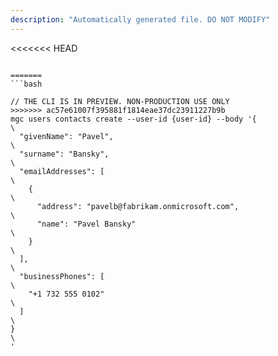 ```yaml
---
description: "Automatically generated file. DO NOT MODIFY"
---
```


<<<<<<< HEAD
```cli

=======
```bash

// THE CLI IS IN PREVIEW. NON-PRODUCTION USE ONLY
>>>>>>> ac57e61007f395881f1814eae37dc23911227b9b
mgc users contacts create --user-id {user-id} --body '{\
  "givenName": "Pavel",\
  "surname": "Bansky",\
  "emailAddresses": [\
    {\
      "address": "pavelb@fabrikam.onmicrosoft.com",\
      "name": "Pavel Bansky"\
    }\
  ],\
  "businessPhones": [\
    "+1 732 555 0102"\
  ]\
}\
'

```